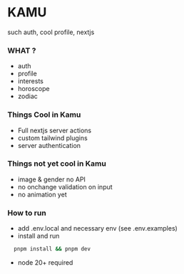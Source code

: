# KAMU

such auth, cool profile, nextjs



### WHAT ?
- auth
- profile
- interests
- horoscope
- zodiac


### Things Cool in Kamu
- Full nextjs server actions
- custom tailwind plugins
- server authentication


### Things not yet cool in Kamu
- image & gender no API
- no onchange validation on input
- no animation yet

### How to run

- add .env.local and necessary env (see .env.examples)
- install and run
```bash
  pnpm install && pnpm dev
```

* node 20+ required